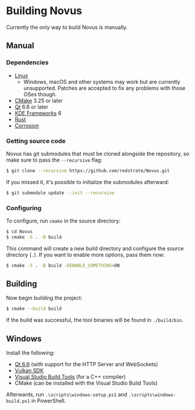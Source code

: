 # Building Novus

Currently the only way to build Novus is manually.

## Manual

### Dependencies

* [Linux](https://kernel.org/)
  * Windows, macOS and other systems may work but are currently unsupported. Patches are accepted to fix any problems with those OSes though.
* [CMake](https://cmake.org) 3.25 or later
* [Qt](https://www.qt.io/) 6.6 or later
* [KDE Frameworks](https://develop.kde.org/products/frameworks/) 6
* [Rust](https://www.rust-lang.org/)
* [Corrosion](https://github.com/corrosion-rs/corrosion)

### Getting source code

Novus has git submodules that must be cloned alongside the repository, so make sure to pass the `--recursive` flag:

```bash
$ git clone --recursive https://github.com/redstrate/Novus.git
```

If you missed it, it's possible to initialize the submodules afterward:

```bash
$ git submodule update --init --recursive
```

### Configuring

To configure, run `cmake` in the source directory:

```bash
$ cd Novus
$ cmake -S . -B build
```

This command will create a new build directory and configure the source directory (`.`). If you want to enable more options, pass them now:

```bash
$ cmake -S . -B build -DENABLE_SOMETHING=ON
```

## Building

Now begin building the project:

```bash
$ cmake --build build
```

If the build was successful, the tool binaries will be found in `./build/bin`.

## Windows

Install the following:

* [Qt 6.6](https://doc.qt.io/qt-6/get-and-install-qt.html) (with support for the HTTP Server and WebSockets)
* [Vulkan SDK](https://vulkan.lunarg.com/sdk/home#windows)
* [Visual Studio Build Tools](https://visualstudio.microsoft.com/downloads/) (for a C++ compiler)
* CMake (can be installed with the Visual Studio Build Tools)

Afterwards, run `.\scripts\windows-setup.ps1` and `.\scripts\windows-build.ps1` in PowerShell.
